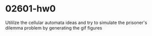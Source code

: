 # 02601-hw0

Utililze the cellular automata ideas and try to simulate the prisoner's dilemma problem by generating the gif figures 
